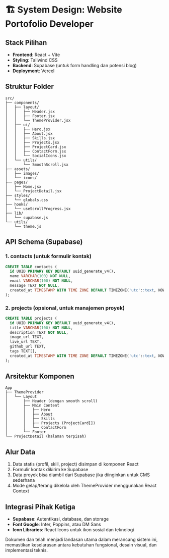 # 🏗️ System Design: Website Portofolio Developer

## Stack Pilihan
- **Frontend**: React + Vite
- **Styling**: Tailwind CSS
- **Backend**: Supabase (untuk form handling dan potensi blog)
- **Deployment**: Vercel

## Struktur Folder
```
src/
├── components/
│   ├── layout/
│   │   ├── Header.jsx
│   │   ├── Footer.jsx
│   │   └── ThemeProvider.jsx
│   ├── ui/
│   │   ├── Hero.jsx
│   │   ├── About.jsx
│   │   ├── Skills.jsx
│   │   ├── Projects.jsx
│   │   ├── ProjectCard.jsx
│   │   ├── ContactForm.jsx
│   │   └── SocialIcons.jsx
│   └── utils/
│       └── SmoothScroll.jsx
├── assets/
│   ├── images/
│   └── icons/
├── pages/
│   ├── Home.jsx
│   └── ProjectDetail.jsx
├── styles/
│   └── globals.css
├── hooks/
│   └── useScrollProgress.jsx
├── lib/
│   └── supabase.js
└── utils/
    └── theme.js
```

## API Schema (Supabase)

### 1. contacts (untuk formulir kontak)
```sql
CREATE TABLE contacts (
  id UUID PRIMARY KEY DEFAULT uuid_generate_v4(),
  name VARCHAR(100) NOT NULL,
  email VARCHAR(100) NOT NULL,
  message TEXT NOT NULL,
  created_at TIMESTAMP WITH TIME ZONE DEFAULT TIMEZONE('utc'::text, NOW()) NOT NULL
);
```

### 2. projects (opsional, untuk manajemen proyek)
```sql
CREATE TABLE projects (
  id UUID PRIMARY KEY DEFAULT uuid_generate_v4(),
  title VARCHAR(100) NOT NULL,
  description TEXT NOT NULL,
  image_url TEXT,
  live_url TEXT,
  github_url TEXT,
  tags TEXT[],
  created_at TIMESTAMP WITH TIME ZONE DEFAULT TIMEZONE('utc'::text, NOW()) NOT NULL
);
```

## Arsitektur Komponen

```
App
├── ThemeProvider
│   └── Layout
│       ├── Header (dengan smooth scroll)
│       ├── Main Content
│       │   ├── Hero
│       │   ├── About
│       │   ├── Skills
│       │   ├── Projects (ProjectCard[])
│       │   └── ContactForm
│       └── Footer
└── ProjectDetail (halaman terpisah)
```

## Alur Data
1. Data statis (profil, skill, project) disimpan di komponen React
2. Formulir kontak dikirim ke Supabase
3. Data proyek bisa diambil dari Supabase jika diinginkan untuk CMS sederhana
4. Mode gelap/terang dikelola oleh ThemeProvider menggunakan React Context

## Integrasi Pihak Ketiga
- **Supabase**: Autentikasi, database, dan storage
- **Font Google**: Inter, Poppins, atau DM Sans
- **Icon Libraries**: React Icons untuk ikon sosial dan teknologi

Dokumen <mcfile name="PRD.md" path="c:\Users\MIP\Documents\Spontan\portofolio\PRD.md"></mcfile> dan <mcfile name="design.md" path="c:\Users\MIP\Documents\Spontan\portofolio\design.md"></mcfile> telah menjadi landasan utama dalam merancang sistem ini, memastikan keselarasan antara kebutuhan fungsional, desain visual, dan implementasi teknis.